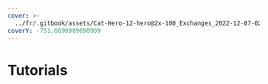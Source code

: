 ```yaml
---
cover: >-
  ../fr/.gitbook/assets/Cat-Hero-12-hero@2x-100_Exchanges_2022-12-07-020913_ugkr.webp
coverY: -751.6690909090909
---
```


# Tutorials

